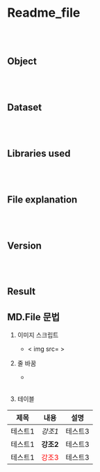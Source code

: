 # Readme_file

<br /><br /> 
## Object

<br /><br /> 
## Dataset


<br /><br /> 
## Libraries used


<br /><br /> 
## File explanation

<br /><br /> 
## Version

<br /><br /> 
## Result


## MD.File 문법

1. 이미지 스크립트

   - < img src= >

2. 줄 바꿈

   - <br /><br />

3. 테이블
   
|제목|내용|설명|
|---|---|---|
|테스트1|*강조1*|테스트3|
|테스트1|**강조2**|테스트3|
|테스트1|<span style="color:red">강조3</span>|테스트3|
